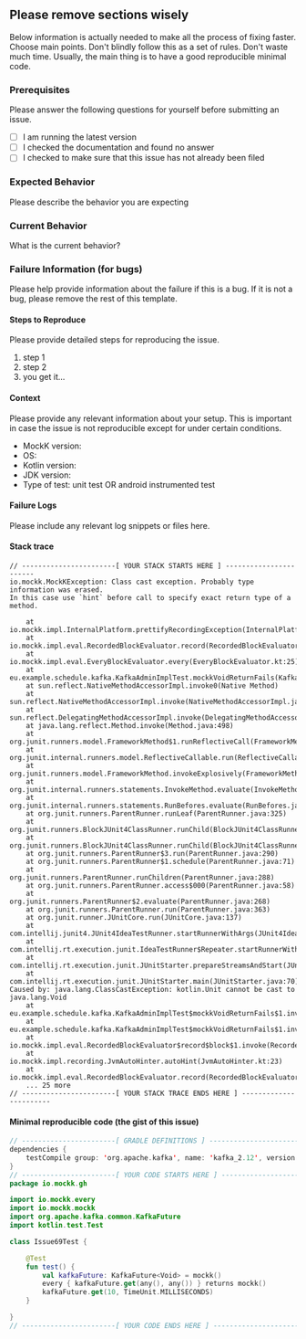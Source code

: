 ## Please remove sections wisely

Below information is actually needed to make all the process of fixing faster.
Choose main points. Don't blindly follow this as a set of rules. 
Don't waste much time. Usually, the main thing is to have a good reproducible minimal code.

### Prerequisites

Please answer the following questions for yourself before submitting an issue.

- [ ] I am running the latest version
- [ ] I checked the documentation and found no answer
- [ ] I checked to make sure that this issue has not already been filed

### Expected Behavior

Please describe the behavior you are expecting

### Current Behavior

What is the current behavior?

### Failure Information (for bugs)

Please help provide information about the failure if this is a bug. If it is not a bug, please remove the rest of this template.

#### Steps to Reproduce

Please provide detailed steps for reproducing the issue.

1. step 1
2. step 2
3. you get it...

#### Context

Please provide any relevant information about your setup. This is important in case the issue is not reproducible except for under certain conditions.

* MockK version:
* OS:
* Kotlin version:
* JDK version:
* Type of test: unit test OR android instrumented test


#### Failure Logs

Please include any relevant log snippets or files here.

#### Stack trace

```
// -----------------------[ YOUR STACK STARTS HERE ] -----------------------
io.mockk.MockKException: Class cast exception. Probably type information was erased.
In this case use `hint` before call to specify exact return type of a method. 

	at io.mockk.impl.InternalPlatform.prettifyRecordingException(InternalPlatform.kt:83)
	at io.mockk.impl.eval.RecordedBlockEvaluator.record(RecordedBlockEvaluator.kt:50)
	at io.mockk.impl.eval.EveryBlockEvaluator.every(EveryBlockEvaluator.kt:25)
	at eu.example.schedule.kafka.KafkaAdminImplTest.mockkVoidReturnFails(KafkaAdminImplTest.kt:301)
	at sun.reflect.NativeMethodAccessorImpl.invoke0(Native Method)
	at sun.reflect.NativeMethodAccessorImpl.invoke(NativeMethodAccessorImpl.java:62)
	at sun.reflect.DelegatingMethodAccessorImpl.invoke(DelegatingMethodAccessorImpl.java:43)
	at java.lang.reflect.Method.invoke(Method.java:498)
	at org.junit.runners.model.FrameworkMethod$1.runReflectiveCall(FrameworkMethod.java:50)
	at org.junit.internal.runners.model.ReflectiveCallable.run(ReflectiveCallable.java:12)
	at org.junit.runners.model.FrameworkMethod.invokeExplosively(FrameworkMethod.java:47)
	at org.junit.internal.runners.statements.InvokeMethod.evaluate(InvokeMethod.java:17)
	at org.junit.internal.runners.statements.RunBefores.evaluate(RunBefores.java:26)
	at org.junit.runners.ParentRunner.runLeaf(ParentRunner.java:325)
	at org.junit.runners.BlockJUnit4ClassRunner.runChild(BlockJUnit4ClassRunner.java:78)
	at org.junit.runners.BlockJUnit4ClassRunner.runChild(BlockJUnit4ClassRunner.java:57)
	at org.junit.runners.ParentRunner$3.run(ParentRunner.java:290)
	at org.junit.runners.ParentRunner$1.schedule(ParentRunner.java:71)
	at org.junit.runners.ParentRunner.runChildren(ParentRunner.java:288)
	at org.junit.runners.ParentRunner.access$000(ParentRunner.java:58)
	at org.junit.runners.ParentRunner$2.evaluate(ParentRunner.java:268)
	at org.junit.runners.ParentRunner.run(ParentRunner.java:363)
	at org.junit.runner.JUnitCore.run(JUnitCore.java:137)
	at com.intellij.junit4.JUnit4IdeaTestRunner.startRunnerWithArgs(JUnit4IdeaTestRunner.java:68)
	at com.intellij.rt.execution.junit.IdeaTestRunner$Repeater.startRunnerWithArgs(IdeaTestRunner.java:47)
	at com.intellij.rt.execution.junit.JUnitStarter.prepareStreamsAndStart(JUnitStarter.java:242)
	at com.intellij.rt.execution.junit.JUnitStarter.main(JUnitStarter.java:70)
Caused by: java.lang.ClassCastException: kotlin.Unit cannot be cast to java.lang.Void
	at eu.example.schedule.kafka.KafkaAdminImplTest$mockkVoidReturnFails$1.invoke(KafkaAdminImplTest.kt:87)
	at eu.example.schedule.kafka.KafkaAdminImplTest$mockkVoidReturnFails$1.invoke(KafkaAdminImplTest.kt:24)
	at io.mockk.impl.eval.RecordedBlockEvaluator$record$block$1.invoke(RecordedBlockEvaluator.kt:22)
	at io.mockk.impl.recording.JvmAutoHinter.autoHint(JvmAutoHinter.kt:23)
	at io.mockk.impl.eval.RecordedBlockEvaluator.record(RecordedBlockEvaluator.kt:31)
	... 25 more
// -----------------------[ YOUR STACK TRACE ENDS HERE ] -----------------------
```

#### Minimal reproducible code (the gist of this issue)

```kotlin
// -----------------------[ GRADLE DEFINITIONS ] -----------------------
dependencies {
    testCompile group: 'org.apache.kafka', name: 'kafka_2.12', version: '1.1.0'
}
// -----------------------[ YOUR CODE STARTS HERE ] -----------------------
package io.mockk.gh

import io.mockk.every
import io.mockk.mockk
import org.apache.kafka.common.KafkaFuture
import kotlin.test.Test

class Issue69Test {

    @Test
    fun test() {
        val kafkaFuture: KafkaFuture<Void> = mockk()
        every { kafkaFuture.get(any(), any()) } returns mockk()
        kafkaFuture.get(10, TimeUnit.MILLISECONDS)
    }

}
// -----------------------[ YOUR CODE ENDS HERE ] -----------------------
```
